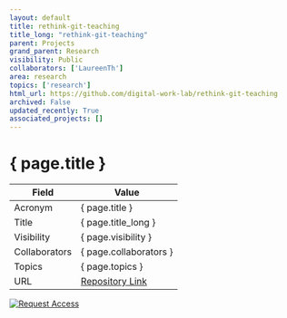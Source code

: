 ```yaml
---
layout: default
title: rethink-git-teaching
title_long: "rethink-git-teaching"
parent: Projects
grand_parent: Research
visibility: Public
collaborators: ['LaureenTh']
area: research
topics: ['research']
html_url: https://github.com/digital-work-lab/rethink-git-teaching
archived: False
updated_recently: True
associated_projects: []
---
```


# { page.title }

Field               | Value
------------------- | ----------------------------------
Acronym             | { page.title }
Title               | { page.title_long }
Visibility          | { page.visibility }
Collaborators       | { page.collaborators }
Topics              | { page.topics }
URL                 | [Repository Link](https://github.com/digital-work-lab/rethink-git-teaching)

[![Request Access](https://img.shields.io/badge/Request-Access-blue?style=for-the-badge)](https://github.com/digital-work-lab/rethink-git-teaching/issues/new?assignees=geritwagner&labels=access+request&template=request-repo-access.md&title=%5BAccess+Request%5D+Request+for+access+to+repository)

